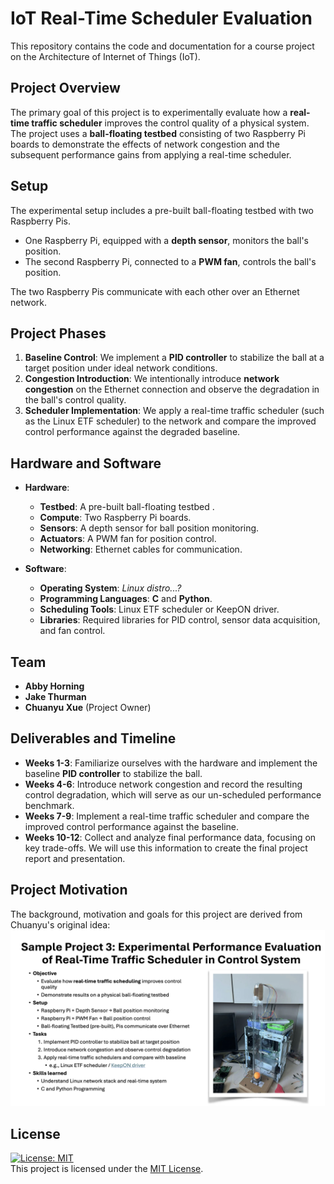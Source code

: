 # IoT Real-Time Scheduler Evaluation

This repository contains the code and documentation for a course project on the Architecture of Internet of Things (IoT).

## Project Overview
The primary goal of this project is to experimentally evaluate how a **real-time traffic scheduler** improves the control quality of a physical system. The project uses a **ball-floating testbed** consisting of two Raspberry Pi boards to demonstrate the effects of network congestion and the subsequent performance gains from applying a real-time scheduler.

## Setup
The experimental setup includes a pre-built ball-floating testbed with two Raspberry Pis.
* One Raspberry Pi, equipped with a **depth sensor**, monitors the ball's position.
* The second Raspberry Pi, connected to a **PWM fan**, controls the ball's position.

The two Raspberry Pis communicate with each other over an Ethernet network.

## Project Phases
1.  **Baseline Control**: We implement a **PID controller** to stabilize the ball at a target position under ideal network conditions.
2.  **Congestion Introduction**: We intentionally introduce **network congestion** on the Ethernet connection and observe the degradation in the ball's control quality.
3.  **Scheduler Implementation**: We apply a real-time traffic scheduler (such as the Linux ETF scheduler) to the network and compare the improved control performance against the degraded baseline.

## Hardware and Software 
* **Hardware**:
  * **Testbed**: A pre-built ball-floating testbed .
  * **Compute**: Two Raspberry Pi boards.
  * **Sensors**: A depth sensor for ball position monitoring.
  * **Actuators**: A PWM fan for position control.
  * **Networking**: Ethernet cables for communication.

* **Software**: 
  * **Operating System**: _Linux distro...?_
  * **Programming Languages**: **C** and **Python**. 
  * **Scheduling Tools**: Linux ETF scheduler or KeepON driver.
  * **Libraries**: Required libraries for PID control, sensor data acquisition, and fan control.

## Team
* **Abby Horning**
* **Jake Thurman**
* **Chuanyu Xue** (Project Owner)

## Deliverables and Timeline

* **Weeks 1-3**: Familiarize ourselves with the hardware and implement the baseline **PID controller** to stabilize the ball.
* **Weeks 4-6**: Introduce network congestion and record the resulting control degradation, which will serve as our un-scheduled performance benchmark.
* **Weeks 7-9**: Implement a real-time traffic scheduler and compare the improved control performance against the baseline.
* **Weeks 10-12**: Collect and analyze final performance data, focusing on key trade-offs. We will use this information to create the final project report and presentation.


## Project Motivation
The background, motivation and goals for this project are derived from Chuanyu's original idea:  
![Sample Project Summary Description](pictures/Project_Summary_2025.png)  

## License
[![License: MIT](https://img.shields.io/badge/License-MIT-yellow.svg)](https://opensource.org/licenses/MIT)  
This project is licensed under the [MIT License](LICENSE).  
